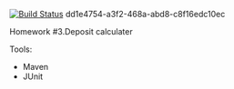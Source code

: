[![Build Status](https://travis-ci.org/ITParkSergeyKolupaev/03.DepositCalculator.svg?branch=master)](https://travis-ci.org/ITParkSergeyKolupaev/03.DepositCalculator) dd1e4754-a3f2-468a-abd8-c8f16edc10ec

Homework #3.Deposit calculater	

Tools:
* Maven
* JUnit